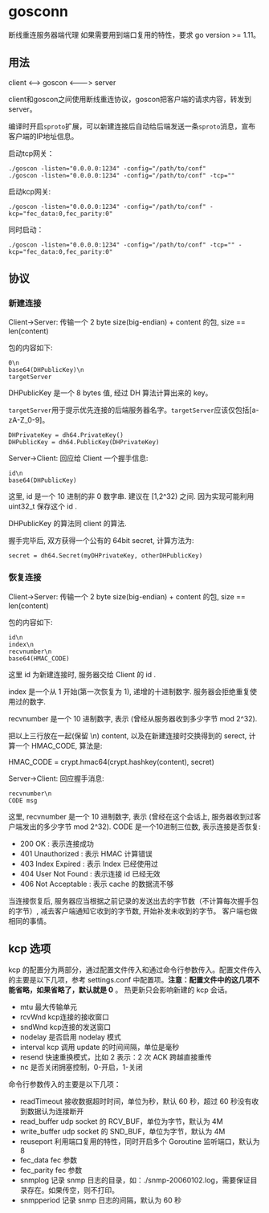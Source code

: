 # gosconn

断线重连服务器端代理
如果需要用到端口复用的特性，要求 go version >= 1.11。

## 用法

client <--> goscon <---> server

client和goscon之间使用断线重连协议，goscon把客户端的请求内容，转发到server。

编译时开启`sproto`扩展，可以新建连接后自动给后端发送一条`sproto`消息，宣布客户端的IP地址信息。

启动tcp网关：

```
./goscon -listen="0.0.0.0:1234" -config="/path/to/conf"
./goscon -listen="0.0.0.0:1234" -config="/path/to/conf" -tcp=""
```

启动kcp网关:

```
./goscon -listen="0.0.0.0:1234" -config="/path/to/conf" -kcp="fec_data:0,fec_parity:0"
```

同时启动：

```
./goscon -listen="0.0.0.0:1234" -config="/path/to/conf" -tcp="" -kcp="fec_data:0,fec_parity:0"
```

## 协议

### 新建连接

Client->Server: 传输一个 2 byte size(big-endian) + content 的包, size == len(content)

包的内容如下:

```
0\n
base64(DHPublicKey)\n
targetServer
```

DHPublicKey 是一个 8 bytes 值, 经过 DH 算法计算出来的 key。

`targetServer`用于提示优先连接的后端服务器名字。`targetServer`应该仅包括[a-zA-Z_0-9]。

```
DHPrivateKey = dh64.PrivateKey()
DHPublicKey = dh64.PublicKey(DHPrivateKey)
```

Server->Client: 回应给 Client 一个握手信息:

```
id\n
base64(DHPublicKey)
```

这里, id 是一个 10 进制的非 0 数字串. 建议在 [1,2^32) 之间. 因为实现可能利用 uint32_t 保存这个 id .

DHPublicKey 的算法同 client 的算法.

握手完毕后, 双方获得一个公有的 64bit secret,  计算方法为:

```
secret = dh64.Secret(myDHPrivateKey, otherDHPublicKey)
```

### 恢复连接

Client->Server: 传输一个 2 byte size(big-endian) + content 的包, size == len(content)

包的内容如下:

```
id\n
index\n
recvnumber\n
base64(HMAC_CODE)
```

这里 id 为新建连接时, 服务器交给 Client 的 id .

index 是一个从 1 开始(第一次恢复为 1), 递增的十进制数字. 服务器会拒绝重复使用过的数字.

recvnumber 是一个 10 进制数字, 表示 (曾经从服务器收到多少字节 mod 2^32).

把以上三行放在一起(保留 \n) content, 以及在新建连接时交换得到的 serect, 计算一个 HMAC_CODE, 算法是:

HMAC_CODE = crypt.hmac64(crypt.hashkey(content), secret)

Server->Client: 回应握手消息:

```
recvnumber\n
CODE msg
```

这里, recvnumber 是一个 10 进制数字, 表示 (曾经在这个会话上, 服务器收到过客户端发出的多少字节 mod 2^32).
CODE 是一个10进制三位数, 表示连接是否恢复:

* 200 OK : 表示连接成功
* 401 Unauthorized : 表示 HMAC 计算错误
* 403 Index Expired : 表示 Index 已经使用过
* 404 User Not Found : 表示连接 id 已经无效
* 406 Not Acceptable : 表示 cache 的数据流不够

当连接恢复后, 服务器应当根据之前记录的发送出去的字节数（不计算每次握手包的字节）, 减去客户端通知它收到的字节数, 开始补发未收到的字节。
客户端也做相同的事情。

## kcp 选项

kcp 的配置分为两部分，通过配置文件传入和通过命令行参数传入。配置文件传入的主要是以下几项，参考 settings.conf 中配置项。**注意：配置文件中的这几项不能省略，如果省略了，默认就是 0** 。 热更新只会影响新建的 kcp 会话。

* mtu               最大传输单元
* rcvWnd            kcp连接的接收窗口
* sndWnd            kcp连接的发送窗口
* nodelay           是否启用 nodelay 模式
* interval          kcp 调用 update 的时间间隔，单位是毫秒
* resend            快速重换模式，比如 2 表示：2 次 ACK 跨越直接重传
* nc                是否关闭拥塞控制，0-开启，1-关闭

命令行参数传入的主要是以下几项：

* readTimeout       接收数据超时时间，单位为秒，默认 60 秒，超过 60 秒没有收到数据认为连接断开
* read_buffer       udp socket 的 RCV_BUF，单位为字节，默认为 4M
* write_buffer      udp socket 的 SND_BUF，单位为字节，默认为 4M
* reuseport         利用端口复用的特性，同时开启多个 Goroutine 监听端口，默认为 8
* fec_data          fec 参数
* fec_parity        fec 参数
* snmplog           记录 snmp 日志的目录，如：./snmp-20060102.log，需要保证目录存在。如果传空，则不打印。
* snmpperiod        记录 snmp 日志的间隔，默认为 60 秒
